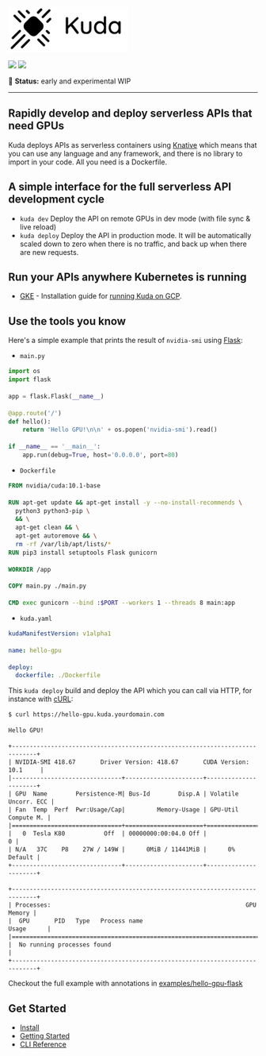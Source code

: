 <img src="docs/images/logo.png" width="241" height="90"/>

[![](https://circleci.com/gh/cyrildiagne/kuda/tree/master.svg?style=shield&circle-token=b14f5838ae2acabe21a8255070507f7e36ba510b)](https://circleci.com/gh/cyrildiagne/kuda)
[![](https://img.shields.io/github/v/release/cyrildiagne/kuda?include_prereleases)](https://github.com/cyrildiagne/kuda/releases)

🧪 **Status:** early and experimental WIP

---

## Rapidly develop and deploy serverless APIs that need GPUs

Kuda deploys APIs as serverless containers using [Knative](https://knative.dev)
which means that you can use any language and any framework, and there is no library to import in your code.
All you need is a Dockerfile.

## A simple interface for the full serverless API development cycle

- `kuda dev` Deploy the API on remote GPUs in dev mode (with file sync & live reload)
- `kuda deploy` Deploy the API in production mode.
  It will be automatically scaled down to zero when there is no traffic,
  and back up when there are new requests.

## Run your APIs anywhere Kubernetes is running

<!-- - [gpu.sh](#) - The best way to get started quickly on a cost-effective, fully-managed GPU cluster. -->

- [GKE](#) - Installation guide for [running Kuda on GCP](/docs/install_on_gcp.md).

## Use the tools you know

Here's a simple example that prints the result of `nvidia-smi` using [Flask](http://flask.palletsprojects.com):

- `main.py`

```python
import os
import flask

app = flask.Flask(__name__)

@app.route('/')
def hello():
    return 'Hello GPU!\n\n' + os.popen('nvidia-smi').read()

if __name__ == '__main__':
    app.run(debug=True, host='0.0.0.0', port=80)
```

- `Dockerfile`

```Dockerfile
FROM nvidia/cuda:10.1-base

RUN apt-get update && apt-get install -y --no-install-recommends \
  python3 python3-pip \
  && \
  apt-get clean && \
  apt-get autoremove && \
  rm -rf /var/lib/apt/lists/*
RUN pip3 install setuptools Flask gunicorn

WORKDIR /app

COPY main.py ./main.py

CMD exec gunicorn --bind :$PORT --workers 1 --threads 8 main:app
```

- `kuda.yaml`

```yaml
kudaManifestVersion: v1alpha1

name: hello-gpu

deploy:
  dockerfile: ./Dockerfile
```

This `kuda deploy` build and deploy the API which you can call via HTTP,
for instance with [cURL](https://curl.haxx.se/):

```
$ curl https://hello-gpu.kuda.yourdomain.com

Hello GPU!

+-----------------------------------------------------------------------------+
| NVIDIA-SMI 418.67       Driver Version: 418.67       CUDA Version: 10.1     |
|-------------------------------+----------------------+----------------------+
| GPU  Name        Persistence-M| Bus-Id        Disp.A | Volatile Uncorr. ECC |
| Fan  Temp  Perf  Pwr:Usage/Cap|         Memory-Usage | GPU-Util  Compute M. |
|===============================+======================+======================|
|   0  Tesla K80           Off  | 00000000:00:04.0 Off |                    0 |
| N/A   37C    P8    27W / 149W |      0MiB / 11441MiB |      0%      Default |
+-------------------------------+----------------------+----------------------+

+-----------------------------------------------------------------------------+
| Processes:                                                       GPU Memory |
|  GPU       PID   Type   Process name                             Usage      |
|=============================================================================|
|  No running processes found                                                 |
+-----------------------------------------------------------------------------+

```

Checkout the full example with annotations in [examples/hello-gpu-flask](examples/hello-gpu-flask)

## Get Started

- [Install](docs/install_cli.md)
- [Getting Started](docs/getting_started.md)
- [CLI Reference](docs/cli.md)
